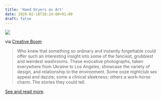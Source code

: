```yaml
---
title: 'Hand Dryers as Art'
date: 2020-02-18T16:24:00+01:00
draft: false
---
```


[![](https://cdn-blog.adafruit.com/uploads/2020/02/328b3a23c0b71f7d23f67d17644b73cf2bb6b665_2200-scaled.jpg)](https://www.creativeboom.com/inspiration/hand-dryers/)

via [Creative Boom](https://www.creativeboom.com/inspiration/hand-dryers/)

> Who knew that something so ordinary and instantly forgettable could offer such an interesting insight into some of the fanciest, grubbiest and weirdest washrooms. These evocative photographs, taken everywhere from Ukraine to Los Angeles, showcase the variety of design, and relationship to the environment. Some ooze nightclub sex appeal and dazzle; some a clinical sleekness; others a work-horse charm. The stories they could tell.

[See and read more](https://www.creativeboom.com/inspiration/hand-dryers/).